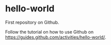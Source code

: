 # hello-world
First repository on Github.

Follow the tutorial on how to use Github on https://guides.github.com/activities/hello-world/.
